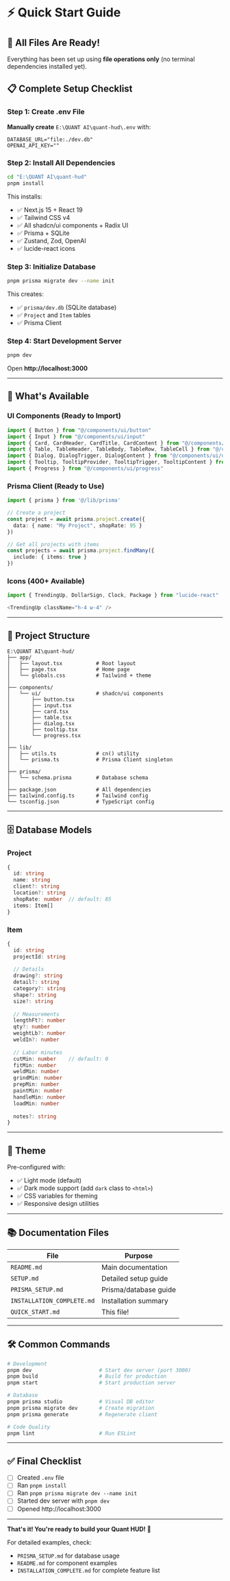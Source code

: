 # ⚡ Quick Start Guide

## 🎯 All Files Are Ready!

Everything has been set up using **file operations only** (no terminal dependencies installed yet).

## 📋 Complete Setup Checklist

### Step 1: Create .env File
**Manually create** `E:\QUANT AI\quant-hud\.env` with:

```env
DATABASE_URL="file:./dev.db"
OPENAI_API_KEY=""
```

### Step 2: Install All Dependencies
```bash
cd "E:\QUANT AI\quant-hud"
pnpm install
```

This installs:
- ✅ Next.js 15 + React 19
- ✅ Tailwind CSS v4
- ✅ All shadcn/ui components + Radix UI
- ✅ Prisma + SQLite
- ✅ Zustand, Zod, OpenAI
- ✅ lucide-react icons

### Step 3: Initialize Database
```bash
pnpm prisma migrate dev --name init
```

This creates:
- ✅ `prisma/dev.db` (SQLite database)
- ✅ `Project` and `Item` tables
- ✅ Prisma Client

### Step 4: Start Development Server
```bash
pnpm dev
```

Open **http://localhost:3000**

---

## 🚀 What's Available

### UI Components (Ready to Import)
```typescript
import { Button } from "@/components/ui/button"
import { Input } from "@/components/ui/input"
import { Card, CardHeader, CardTitle, CardContent } from "@/components/ui/card"
import { Table, TableHeader, TableBody, TableRow, TableCell } from "@/components/ui/table"
import { Dialog, DialogTrigger, DialogContent } from "@/components/ui/dialog"
import { Tooltip, TooltipProvider, TooltipTrigger, TooltipContent } from "@/components/ui/tooltip"
import { Progress } from "@/components/ui/progress"
```

### Prisma Client (Ready to Use)
```typescript
import { prisma } from '@/lib/prisma'

// Create a project
const project = await prisma.project.create({
  data: { name: "My Project", shopRate: 95 }
})

// Get all projects with items
const projects = await prisma.project.findMany({
  include: { items: true }
})
```

### Icons (400+ Available)
```typescript
import { TrendingUp, DollarSign, Clock, Package } from "lucide-react"

<TrendingUp className="h-4 w-4" />
```

---

## 📁 Project Structure

```
E:\QUANT AI\quant-hud/
├── app/
│   ├── layout.tsx           # Root layout
│   ├── page.tsx             # Home page
│   └── globals.css          # Tailwind + theme
│
├── components/
│   └── ui/                  # shadcn/ui components
│       ├── button.tsx
│       ├── input.tsx
│       ├── card.tsx
│       ├── table.tsx
│       ├── dialog.tsx
│       ├── tooltip.tsx
│       └── progress.tsx
│
├── lib/
│   ├── utils.ts             # cn() utility
│   └── prisma.ts            # Prisma Client singleton
│
├── prisma/
│   └── schema.prisma        # Database schema
│
├── package.json             # All dependencies
├── tailwind.config.ts       # Tailwind config
└── tsconfig.json            # TypeScript config
```

---

## 🗄️ Database Models

### Project
```typescript
{
  id: string
  name: string
  client?: string
  location?: string
  shopRate: number  // default: 85
  items: Item[]
}
```

### Item
```typescript
{
  id: string
  projectId: string
  
  // Details
  drawing?: string
  detail?: string
  category?: string
  shape?: string
  size?: string
  
  // Measurements
  lengthFt?: number
  qty?: number
  weightLb?: number
  weldIn?: number
  
  // Labor minutes
  cutMin: number    // default: 0
  fitMin: number
  weldMin: number
  grindMin: number
  prepMin: number
  paintMin: number
  handleMin: number
  loadMin: number
  
  notes?: string
}
```

---

## 🎨 Theme

Pre-configured with:
- ✅ Light mode (default)
- ✅ Dark mode support (add `dark` class to `<html>`)
- ✅ CSS variables for theming
- ✅ Responsive design utilities

---

## 📚 Documentation Files

| File | Purpose |
|------|---------|
| `README.md` | Main documentation |
| `SETUP.md` | Detailed setup guide |
| `PRISMA_SETUP.md` | Prisma/database guide |
| `INSTALLATION_COMPLETE.md` | Installation summary |
| `QUICK_START.md` | This file! |

---

## 🛠️ Common Commands

```bash
# Development
pnpm dev                      # Start dev server (port 3000)
pnpm build                    # Build for production
pnpm start                    # Start production server

# Database
pnpm prisma studio            # Visual DB editor
pnpm prisma migrate dev       # Create migration
pnpm prisma generate          # Regenerate client

# Code Quality
pnpm lint                     # Run ESLint
```

---

## ✅ Final Checklist

- [ ] Created `.env` file
- [ ] Ran `pnpm install`
- [ ] Ran `pnpm prisma migrate dev --name init`
- [ ] Started dev server with `pnpm dev`
- [ ] Opened http://localhost:3000

---

**That's it! You're ready to build your Quant HUD! 🚀**

For detailed examples, check:
- `PRISMA_SETUP.md` for database usage
- `README.md` for component examples
- `INSTALLATION_COMPLETE.md` for complete feature list


